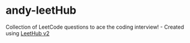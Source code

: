 # andy-leetHub
Collection of LeetCode questions to ace the coding interview! - Created using [LeetHub v2](https://github.com/arunbhardwaj/LeetHub-2.0)

